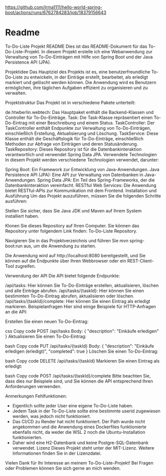 https://github.com/Irma1111/hello-world-spring-boot/actions/runs/6762784283/job/18379156643

# Readme
To-Do-Liste Projekt README
Dies ist das README-Dokument für das To-Do-Liste-Projekt. In diesem Projekt erstelle ich eine Webanwendung zur Verwaltung von To-Do-Einträgen mit Hilfe von Spring Boot und der Java Persistence API (JPA).

Projektidee
Das Hauptziel des Projekts ist es, eine benutzerfreundliche To-Do-Liste zu entwickeln, in der Einträge erstellt, bearbeitet, als erledigt markiert und gelöscht werden können. Die Anwendung wird es Benutzern ermöglichen, ihre täglichen Aufgaben effizient zu organisieren und zu verwalten.

Projektstruktur
Das Projekt ist in verschiedene Pakete unterteilt:

de.htwberlin.webtech: Das Hauptpaket enthält die Backend-Klassen und Controller für To-Do-Einträge.
Task: Die Task-Klasse repräsentiert einen To-Do-Eintrag mit einer Beschreibung und einem Status.
TaskController: Der TaskController enthält Endpunkte zur Verwaltung von To-Do-Einträgen, einschließlich Erstellung, Aktualisierung und Löschung.
TaskService: Diese Klasse enthält die Geschäftslogik für To-Do-Einträge, einschließlich Methoden zur Abfrage von Einträgen und deren Statusänderung.
TaskRepository: Dieses Repository ist für die Datenbankinteraktion verantwortlich und verwendet Spring Data JPA.
Verwendete Technologien
In diesem Projekt werden verschiedene Technologien verwendet, darunter:

Spring Boot: Ein Framework zur Entwicklung von Java-Anwendungen.
Java Persistence API (JPA): Eine API zur Verwaltung von Datenbanken in Java-Anwendungen.
Spring Data JPA: Ein Teil des Spring-Frameworks, der die Datenbankinteraktion vereinfacht.
RESTful Web Services: Die Anwendung bietet RESTful-APIs zur Kommunikation mit dem Frontend.
Installation und Ausführung
Um das Projekt auszuführen, müssen Sie die folgenden Schritte ausführen:

Stellen Sie sicher, dass Sie Java JDK und Maven auf Ihrem System installiert haben.

Klonen Sie dieses Repository auf Ihren Computer. Sie können das Repository unter folgendem Link finden: To-Do-Liste Repository.

Navigieren Sie in das Projektverzeichnis und führen Sie mvn spring-boot:run aus, um die Anwendung zu starten.

Die Anwendung wird auf http://localhost:8080 bereitgestellt, und Sie können auf die Endpunkte über Ihren Webbrowser oder ein REST-Client-Tool zugreifen.

Verwendung der API
Die API bietet folgende Endpunkte:

/api/tasks: Hier können Sie To-Do-Einträge erstellen, aktualisieren, löschen und alle Einträge abrufen.
/api/tasks/{taskId}: Hier können Sie einen bestimmten To-Do-Eintrag abrufen, aktualisieren oder löschen.
/api/tasks/{taskId}/complete: Hier können Sie einen Eintrag als erledigt markieren.
Beispielanfragen
Hier sind einige Beispiele für HTTP-Anfragen an die API:

Erstellen Sie einen neuen To-Do-Eintrag:

css
Copy code
POST /api/tasks
Body:
{
"description": "Einkäufe erledigen"
}
Aktualisieren Sie einen To-Do-Eintrag:

bash
Copy code
PUT /api/tasks/{taskId}
Body:
{
"description": "Einkäufe erledigen (erledigt)",
"completed": true
}
Löschen Sie einen To-Do-Eintrag:

bash
Copy code
DELETE /api/tasks/{taskId}
Markieren Sie einen Eintrag als erledigt:

bash
Copy code
POST /api/tasks/{taskId}/complete
Bitte beachten Sie, dass dies nur Beispiele sind, und Sie können die API entsprechend Ihren Anforderungen verwenden.

Anmerkungen Fehlfunktionen:
- Eigentlich sollte jeder User eine eigene To-Do-Liste haben.
- Jedem Task in der To-Do-Liste sollte eine bestimmte userid zugewiesen werden, was jedoch nicht funktioniert.
- Das CI/CD zu Render hat nicht funktioniert. Der Path wurde nicht angekommen und die Anwendung eines Dockerfiles
funktionierte ebenfalls nicht, da weder die WSL 2 noch die Ubuntu-Installation funktionierten.
- Daher wird eine H2-Datenbank und keine Postgre-SQL-Datenbank verwendet. 
Lizenz
Dieses Projekt steht unter der MIT-Lizenz. Weitere Informationen finden Sie in der Lizenzdatei.

Vielen Dank für Ihr Interesse an meinem To-Do-Liste-Projekt! Bei Fragen oder Problemen können Sie sich gerne an mich wenden.